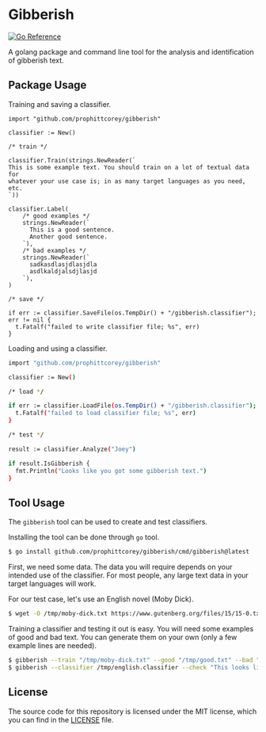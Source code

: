# Gibberish

[![Go Reference](https://pkg.go.dev/badge/github.com/prophittcorey/gibberish.svg)](https://pkg.go.dev/github.com/prophittcorey/gibberish)

A golang package and command line tool for the analysis and identification of
gibberish text.

## Package Usage

Training and saving a classifier.

```golang
import "github.com/prophittcorey/gibberish"

classifier := New()

/* train */

classifier.Train(strings.NewReader(`
This is some example text. You should train on a lot of textual data for
whatever your use case is; in as many target languages as you need, etc.
`))

classifier.Label(
    /* good examples */
    strings.NewReader(`
      This is a good sentence.
      Another good sentence.
    `),
    /* bad examples */
    strings.NewReader(`
      sadkasdlasjdlasjdla
      asdlkaldjalsdjlasjd
    `),
)

/* save */

if err := classifier.SaveFile(os.TempDir() + "/gibberish.classifier"); err != nil {
  t.Fatalf("failed to write classifier file; %s", err)
}
```

Loading and using a classifier.

```bash
import "github.com/prophittcorey/gibberish"

classifier := New()

/* load */

if err := classifier.LoadFile(os.TempDir() + "/gibberish.classifier"); err != nil {
  t.Fatalf("failed to load classifier file; %s", err)
}

/* test */

result := classifier.Analyze("Joey")

if result.IsGibberish {
  fmt.Println("Looks like you got some gibberish text.")
}
```

## Tool Usage

The `gibberish` tool can be used to create and test classifiers.

Installing the tool can be done through `go` tool.

```bash
$ go install github.com/prophittcorey/gibberish/cmd/gibberish@latest
```

First, we need some data. The data you will require depends on your intended
use of the classifier. For most people, any large text data in your target
languages will work.

For our test case, let's use an English novel (Moby Dick).

```bash
$ wget -O /tmp/moby-dick.txt https://www.gutenberg.org/files/15/15-0.txt
```

Training a classifier and testing it out is easy. You will need some examples
of good and bad text. You can generate them on your own (only a few example
lines are needed).

```bash
$ gibberish --train "/tmp/moby-dick.txt" --good "/tmp/good.txt" --bad "/tmp/bad.txt" --classifier /tmp/english.classifier
$ gibberish --classifier /tmp/english.classifier --check "This looks like a good sentence." # Gibberish? False (99.65%)
```

## License

The source code for this repository is licensed under the MIT license, which you can
find in the [LICENSE](LICENSE.md) file.
